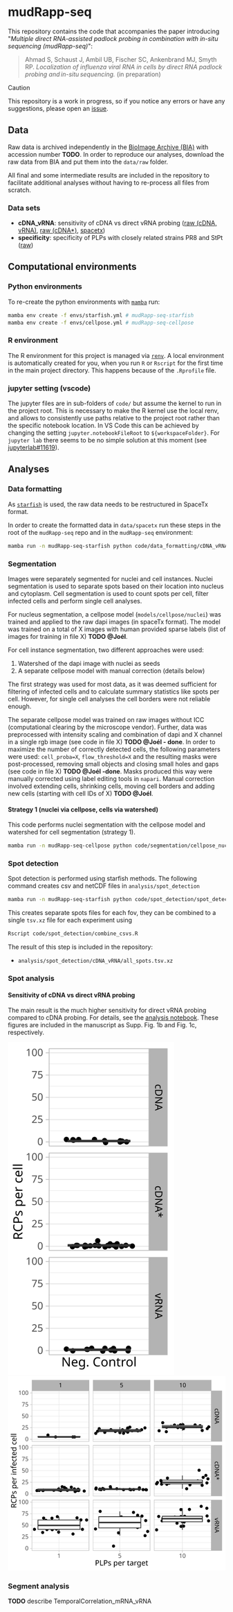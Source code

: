 # mudRapp-seq

This repository contains the code that accompanies the paper introducing 
"*Multiple direct RNA-assisted padlock probing in combination with in-situ sequencing (mudRapp-seq)*":

> Ahmad S, Schaust J, Ambil UB, Fischer SC, Ankenbrand MJ, Smyth RP. *Localization of influenza viral RNA in cells by direct RNA padlock probing and in-situ sequencing.* (in preparation)

> [!CAUTION]
> This repository is a work in progress, so if you notice any errors or have any suggestions, please open an [issue](https://github.com/BioMeDS/mudRapp-seq/issues).

## Data

Raw data is archived independently in the [BioImage Archive (BIA)](https://www.ebi.ac.uk/bioimage-archive/) with accession number **TODO**.
In order to reproduce our analyses, download the raw data from BIA and put them into the `data/raw` folder.

All final and some intermediate results are included in the repository to facilitate additional analyses without having to re-process all files from scratch.

### Data sets
- **cDNA_vRNA**: sensitivity of cDNA vs direct vRNA probing ([raw (cDNA, vRNA)](data/raw/2023.11.16_PR8_1MOI_6hpi_cDNA_vRNA_PB1), [raw (cDNA*)](data/raw/2023.11.10_PR8_1MOI_6hpi_cDNA_PB1), [spacetx](data/spacetx/cDNA_vRNA))
- **specificity**: specificity of PLPs with closely related strains PR8 and StPt ([raw](data/raw/2023.11.10_PR8_StPt_1MOI_6hpi_HA_Specificity_experiment))

## Computational environments

### Python environments

To re-create the python environments with [`mamba`](https://github.com/mamba-org/mamba) run:

```bash
mamba env create -f envs/starfish.yml # mudRapp-seq-starfish
mamba env create -f envs/cellpose.yml # mudRapp-seq-cellpose
```

### R environment

The R environment for this project is managed via [`renv`](https://rstudio.github.io/renv/articles/renv.html). A local environment is automatically created for you, when you run `R` or `Rscript` for the first time in the main project directory. This happens because of the `.Rprofile` file.

### jupyter setting (vscode)

The jupyter files are in sub-folders of `code/` but assume the kernel to run in the project root.
This is necessary to make the R kernel use the local renv, and allows to consistently use paths relative to the project root rather than the specific notebook location.
In VS Code this can be achieved by changing the setting `jupyter.notebookFileRoot` to `${workspaceFolder}`.
For `jupyter lab` there seems to be no simple solution at this moment (see [jupyterlab#11619](https://github.com/jupyterlab/jupyterlab/issues/11619)).

## Analyses

### Data formatting

As [`starfish`](https://github.com/spacetx/starfish) is used, the raw data needs to be restructured in SpaceTx format.

In order to create the formatted data in `data/spacetx` run these steps in the root of the `mudRapp-seq` repo and in the `mudRapp-seq` environment:

```bash
mamba run -n mudRapp-seq-starfish python code/data_formatting/cDNA_vRNA.py
```

### Segmentation

Images were separately segmented for nuclei and cell instances.
Nuclei segmentation is used to separate spots based on their location into nucleus and cytoplasm.
Cell segmentation is used to count spots per cell, filter infected cells and perform single cell analyses.

For nucleus segmentation, a cellpose model (`models/cellpose/nuclei`) was trained and applied to the raw dapi images (in spaceTx format).
The model was trained on a total of X images with human provided sparse labels (list of images for training in file X) **TODO @Joél**.

For cell instance segmentation, two different approaches were used:
1. Watershed of the dapi image with nuclei as seeds
2. A separate cellpose model with manual correction (details below)

The first strategy was used for most data, as it was deemed sufficient for filtering of infected cells and to calculate summary statistics like spots per cell.
However, for single cell analyses the cell borders were not reliable enough.

The separate cellpose model was trained on raw images without ICC (computational clearing by the microscope vendor).
Further, data was preprocessed with intensity scaling and combination of dapi and X channel in a single rgb image (see code in file X) **TODO @Joél - done**.
In order to maximize the number of correctly detected cells, the following parameters were used: `cell_proba=X`, `flow_threshold=X` and the resulting masks were post-processed, removing small objects and closing small holes and gaps (see code in file X) **TODO @Joél -done**.
Masks produced this way were manually corrected using label editing tools in `napari`.
Manual correction involved extending cells, shrinking cells, moving cell borders and adding new cells (starting with cell IDs of X) **TODO @Joél**.

#### Strategy 1 (nuclei via cellpose, cells via watershed)

This code performs nuclei segmentation with the cellpose model and watershed for cell segmentation (strategy 1).

```bash
mamba run -n mudRapp-seq-cellpose python code/segmentation/cellpose_nuclei_watershed_cells.py
```

### Spot detection

Spot detection is performed using starfish methods. The following command creates csv and netCDF files in `analysis/spot_detection`

```bash
mamba run -n mudRapp-seq-starfish python code/spot_detection/spot_detection.py
```

This creates separate spots files for each fov, they can be combined to a single `tsv.xz` file for each experiment using

```bash
Rscript code/spot_detection/combine_csvs.R
```

The result of this step is included in the repository:
- `analysis/spot_detection/cDNA_vRNA/all_spots.tsv.xz`

### Spot analysis

#### Sensitivity of cDNA vs direct vRNA probing

The main result is the much higher sensitivity for direct vRNA probing compared to cDNA probing.
For details, see the [analysis notebook](code/spot_analysis/cDNA_vRNA.ipynb).
These figures are included in the manuscript as Supp. Fig. 1b and Fig. 1c, respectively.

![Supplementary Figure 1b](figures/supp-fig1b-cDNA_vRNA-spot_counts-neg_ctrl.svg)
![Figure 1c](figures/fig1c-cDNA_vRNA-spot_counts.svg)

### Segment analysis

**TODO** describe TemporalCorrelation_mRNA_vRNA
